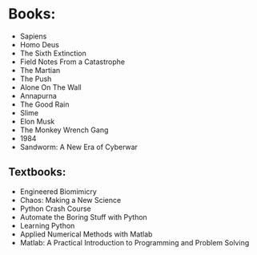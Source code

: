 # Books:
- Sapiens
- Homo Deus
- The Sixth Extinction
- Field Notes From a Catastrophe
- The Martian
- The Push
- Alone On The Wall
- Annapurna
- The Good Rain
- Slime
- Elon Musk
- The Monkey Wrench Gang
- 1984
- Sandworm: A New Era of Cyberwar

## Textbooks:
- Engineered Biomimicry
- Chaos: Making a New Science
- Python Crash Course
- Automate the Boring Stuff with Python
- Learning Python
- Applied Numerical Methods with Matlab
- Matlab: A Practical Introduction to Programming and Problem Solving
